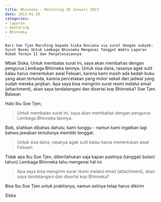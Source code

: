 ```yaml
---
title: Bhinneka - Mentoring 28 Januari 2013 
date: 2013-01-28
categories:
- laporan
- mentoring
- Bhinneka
---
```


    Dari Soe Tjen Marching kepada Siska Doviana via surel dengan subyek: Surat Resmi Untuk Lembaga Bhinneka Mengenai Tenggat Waktu Laporan Hibah Termin II dan Penyelesaiannya


Mbak Siska, Untuk membalas surat ini, saya akan membahas dengan pengurus Lembaga Bhinneka lainnya. Untuk sisa dana, rasanya agak sulit kalau harus menentukan awal Febuari, karena kami masih ada bedah buku yang akan tertunda, karena percetakan yang molor sekali dari jadwal yang sudah mereka janjikan. Apa saya bisa mengirim surat resmi melalui email (attachment), akan saya tandatangani dan disertai kop Bhinneka? Soe Tjen.
Balasan

Halo Ibu Soe Tjen,

> Untuk membalas surat ini, saya akan membahas dengan pengurus Lembaga Bhinneka lainnya.

Baik, silahkan dibahas dahulu, kami tunggu - namun kami ingatkan lagi
bahwa jawaban tertulisnya memiliki tenggat.

> Untuk sisa dana, rasanya agak sulit kalau harus menentukan awal Febuari.

Tidak apa Ibu Soe Tjen, diberitahukan saja kapan pastinya (tanggal/
bulan/ tahun) Lembaga Bhinneka tahu mengenai hal ini.

> Apa saya bisa mengirim surat resmi melalui email (attachment), akan saya tandatangani dan disertai kop Bhinneka?

Bisa Ibu Soe Tjen untuk praktisnya, namun aslinya tetap harus dikirim

Siska

